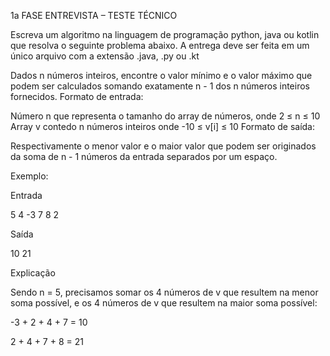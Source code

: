 1a FASE ENTREVISTA – TESTE TÉCNICO
<p>
Escreva um algoritmo na linguagem de programação python, java ou kotlin que resolva o seguinte problema abaixo. A entrega deve ser feita em um único arquivo com a extensão .java, .py ou .kt
<p>
Dados n números inteiros, encontre o valor mínimo e o valor máximo que podem ser calculados somando exatamente n - 1 dos n números inteiros fornecidos.
Formato de entrada:
<p>
Número n que representa o tamanho do array de números, onde 2 ≤ n ≤ 10 Array v contedo n números inteiros onde -10 ≤ v[i] ≤ 10
Formato de saída:
<p>  
Respectivamente o menor valor e o maior valor que podem ser originados da soma de n - 1 números da entrada separados por um espaço.
<p>
Exemplo:
<p>
Entrada
<p>
5
4 -3 7 8 2
<p>
Saída
<p>
10 21
<p>  
Explicação
<p>  
Sendo n = 5, precisamos somar os 4 números de v que resultem na menor soma possível, e os 4 números de v que resultem na maior soma possível:
<p>
-3 + 2 + 4 + 7 = 10 
<p>
2 + 4 + 7 + 8 = 21
